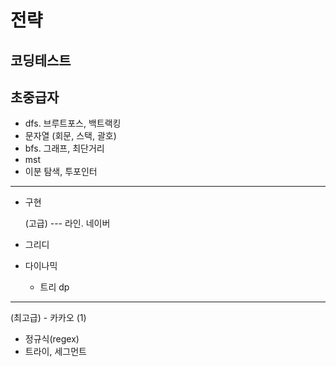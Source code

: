 # 전략

## 코딩테스트

## 초중급자
- dfs. 브루트포스, 백트랙킹
- 문자열 (회문, 스택, 괄호)
- bfs. 그래프, 최단거리
- mst
- 이분 탐색, 투포인터
---
- 구현

  (고급) --- 라인. 네이버
- 그리디
- 다이나믹
  - 트리 dp

---
(최고급) - 카카오 (1)
- 정규식(regex)
- 트라이, 세그먼트
